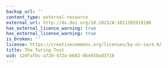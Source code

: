 ```yaml
---
backup_url: ''
content_type: external-resource
external_url: http://dx.doi.org/10.1023/A:1011285919106
has_external_licence_warning: true
has_external_license_warning: true
is_broken: ''
license: https://creativecommons.org/licenses/by-nc-sa/4.0/
title: The Turing Test
uid: 120fafbc-a720-472a-b682-0b4458ad3710
---
```

